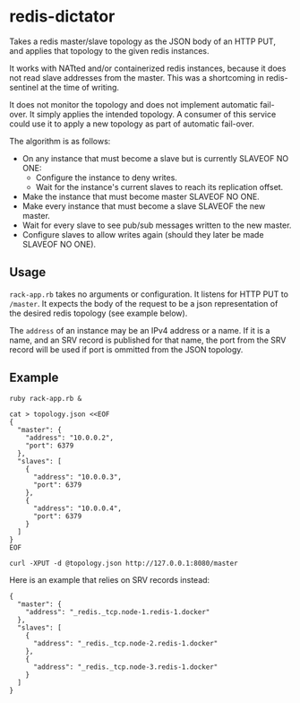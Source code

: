 # redis-dictator

Takes a redis master/slave topology as the JSON body of an HTTP PUT, and applies that topology to the given redis instances.

It works with NATted and/or containerized redis instances, because it does not read slave addresses from the master. This
was a shortcoming in redis-sentinel at the time of writing.

It does not monitor the topology and does not implement automatic fail-over. It simply applies the intended topology.
A consumer of this service could use it to apply a new topology as part of automatic fail-over.

The algorithm is as follows:

* On any instance that must become a slave but is currently SLAVEOF NO ONE:
  * Configure the instance to deny writes.
  * Wait for the instance's current slaves to reach its replication offset.
* Make the instance that must become master SLAVEOF NO ONE.
* Make every instance that must become a slave SLAVEOF the new master.
* Wait for every slave to see pub/sub messages written to the new master.
* Configure slaves to allow writes again (should they later be made SLAVEOF NO ONE).

## Usage

`rack-app.rb` takes no arguments or configuration. It listens for HTTP PUT to `/master`. It expects the body of the request
to be a json representation of the desired redis topology (see example below).

The `address` of an instance may be an IPv4 address or a name. If it is a name, and an SRV record is published for that name,
the port from the SRV record will be used if port is ommitted from the JSON topology.

## Example

```
ruby rack-app.rb &

cat > topology.json <<EOF
{
  "master": {
    "address": "10.0.0.2",
    "port": 6379
  },
  "slaves": [
    {
      "address": "10.0.0.3",
      "port": 6379
    },
    {
      "address": "10.0.0.4",
      "port": 6379
    }
  ]
}
EOF

curl -XPUT -d @topology.json http://127.0.0.1:8080/master
```

Here is an example that relies on SRV records instead:

```
{
  "master": {
    "address": "_redis._tcp.node-1.redis-1.docker"
  },
  "slaves": [
    {
      "address": "_redis._tcp.node-2.redis-1.docker"
    },
    {
      "address": "_redis._tcp.node-3.redis-1.docker"
    }
  ]
}
```
